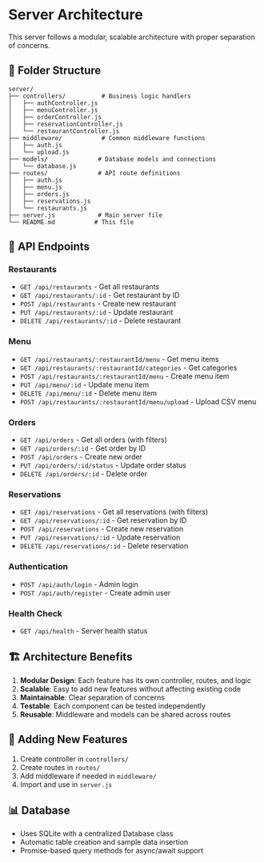 # Server Architecture

This server follows a modular, scalable architecture with proper separation of concerns.

## 📁 Folder Structure

```
server/
├── controllers/          # Business logic handlers
│   ├── authController.js
│   ├── menuController.js
│   ├── orderController.js
│   ├── reservationController.js
│   └── restaurantController.js
├── middleware/           # Common middleware functions
│   ├── auth.js
│   └── upload.js
├── models/              # Database models and connections
│   └── database.js
├── routes/              # API route definitions
│   ├── auth.js
│   ├── menu.js
│   ├── orders.js
│   ├── reservations.js
│   └── restaurants.js
├── server.js            # Main server file
└── README.md           # This file
```

## 🚀 API Endpoints

### Restaurants
- `GET /api/restaurants` - Get all restaurants
- `GET /api/restaurants/:id` - Get restaurant by ID
- `POST /api/restaurants` - Create new restaurant
- `PUT /api/restaurants/:id` - Update restaurant
- `DELETE /api/restaurants/:id` - Delete restaurant

### Menu
- `GET /api/restaurants/:restaurantId/menu` - Get menu items
- `GET /api/restaurants/:restaurantId/categories` - Get categories
- `POST /api/restaurants/:restaurantId/menu` - Create menu item
- `PUT /api/menu/:id` - Update menu item
- `DELETE /api/menu/:id` - Delete menu item
- `POST /api/restaurants/:restaurantId/menu/upload` - Upload CSV menu

### Orders
- `GET /api/orders` - Get all orders (with filters)
- `GET /api/orders/:id` - Get order by ID
- `POST /api/orders` - Create new order
- `PUT /api/orders/:id/status` - Update order status
- `DELETE /api/orders/:id` - Delete order

### Reservations
- `GET /api/reservations` - Get all reservations (with filters)
- `GET /api/reservations/:id` - Get reservation by ID
- `POST /api/reservations` - Create new reservation
- `PUT /api/reservations/:id` - Update reservation
- `DELETE /api/reservations/:id` - Delete reservation

### Authentication
- `POST /api/auth/login` - Admin login
- `POST /api/auth/register` - Create admin user

### Health Check
- `GET /api/health` - Server health status

## 🏗️ Architecture Benefits

1. **Modular Design**: Each feature has its own controller, routes, and logic
2. **Scalable**: Easy to add new features without affecting existing code
3. **Maintainable**: Clear separation of concerns
4. **Testable**: Each component can be tested independently
5. **Reusable**: Middleware and models can be shared across routes

## 🔧 Adding New Features

1. Create controller in `controllers/`
2. Create routes in `routes/`
3. Add middleware if needed in `middleware/`
4. Import and use in `server.js`

## 📊 Database

- Uses SQLite with a centralized Database class
- Automatic table creation and sample data insertion
- Promise-based query methods for async/await support
